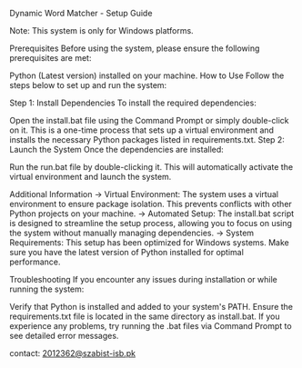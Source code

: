 Dynamic Word Matcher - Setup Guide

Note: This system is only for Windows platforms.



Prerequisites
Before using the system, please ensure the following prerequisites are met:

Python (Latest version) installed on your machine.
How to Use
Follow the steps below to set up and run the system:

Step 1: Install Dependencies
To install the required dependencies:

Open the install.bat file using the Command Prompt or simply double-click on it.
This is a one-time process that sets up a virtual environment and installs the necessary Python packages listed in requirements.txt.
Step 2: Launch the System
Once the dependencies are installed:

Run the run.bat file by double-clicking it.
This will automatically activate the virtual environment and launch the system.



Additional Information
-> Virtual Environment: The system uses a virtual environment to ensure package isolation. This prevents conflicts with other Python projects on your machine.
-> Automated Setup: The install.bat script is designed to streamline the setup process, allowing you to focus on using the system without manually managing dependencies.
-> System Requirements: This setup has been optimized for Windows systems. Make sure you have the latest version of Python installed for optimal performance.



Troubleshooting
If you encounter any issues during installation or while running the system:

Verify that Python is installed and added to your system's PATH.
Ensure the requirements.txt file is located in the same directory as install.bat.
If you experience any problems, try running the .bat files via Command Prompt to see detailed error messages.


contact: 2012362@szabist-isb.pk
